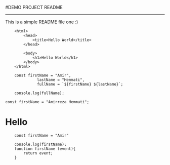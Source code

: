 #DEMO PROJECT README
______________________________
This is a simple README file one :)



```
	<html>
		<head>
			<title>Hello World</title>
		</head>

		<body>
			<h1>Hello World</h1>
		</body>
	</html>
```

```
	const firstName = "Amir",
	          lastName = "Hemmati",
	          fullName = `${firstName} ${lastName}`;

	console.log(fullName);
```

	const firstName = "Amirreza Hemmati";
<html>
	<h1>Hello</h1>
</html>

```render-babel
	const firstName = "Amir"
	
	console.log(firstName);
	function firstName (event){
		return event;
	}
```
